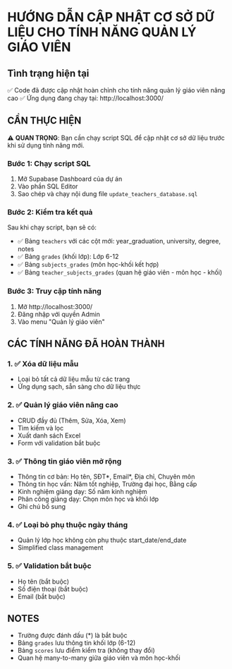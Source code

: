 # HƯỚNG DẪN CẬP NHẬT CƠ SỞ DỮ LIỆU CHO TÍNH NĂNG QUẢN LÝ GIÁO VIÊN

## Tình trạng hiện tại
✅ Code đã được cập nhật hoàn chỉnh cho tính năng quản lý giáo viên nâng cao
✅ Ứng dụng đang chạy tại: http://localhost:3000/

## CẦN THỰC HIỆN
⚠️ **QUAN TRỌNG**: Bạn cần chạy script SQL để cập nhật cơ sở dữ liệu trước khi sử dụng tính năng mới.

### Bước 1: Chạy script SQL
1. Mở Supabase Dashboard của dự án
2. Vào phần SQL Editor
3. Sao chép và chạy nội dung file `update_teachers_database.sql`

### Bước 2: Kiểm tra kết quả
Sau khi chạy script, bạn sẽ có:
- ✅ Bảng `teachers` với các cột mới: year_graduation, university, degree, notes
- ✅ Bảng `grades` (khối lớp): Lớp 6-12
- ✅ Bảng `subjects_grades` (môn học-khối kết hợp)
- ✅ Bảng `teacher_subjects_grades` (quan hệ giáo viên - môn học - khối)

### Bước 3: Truy cập tính năng
1. Mở http://localhost:3000/
2. Đăng nhập với quyền Admin
3. Vào menu "Quản lý giáo viên"

## CÁC TÍNH NĂNG ĐÃ HOÀN THÀNH

### 1. ✅ Xóa dữ liệu mẫu
- Loại bỏ tất cả dữ liệu mẫu từ các trang
- Ứng dụng sạch, sẵn sàng cho dữ liệu thực

### 2. ✅ Quản lý giáo viên nâng cao
- CRUD đầy đủ (Thêm, Sửa, Xóa, Xem)
- Tìm kiếm và lọc
- Xuất danh sách Excel
- Form với validation bắt buộc

### 3. ✅ Thông tin giáo viên mở rộng
- Thông tin cơ bản: Họ tên, SĐT*, Email*, Địa chỉ, Chuyên môn
- Thông tin học vấn: Năm tốt nghiệp, Trường đại học, Bằng cấp
- Kinh nghiệm giảng dạy: Số năm kinh nghiệm
- Phân công giảng dạy: Chọn môn học và khối lớp
- Ghi chú bổ sung

### 4. ✅ Loại bỏ phụ thuộc ngày tháng
- Quản lý lớp học không còn phụ thuộc start_date/end_date
- Simplified class management

### 5. ✅ Validation bắt buộc
- Họ tên (bắt buộc)
- Số điện thoại (bắt buộc)
- Email (bắt buộc)

## NOTES
- Trường được đánh dấu (*) là bắt buộc
- Bảng `grades` lưu thông tin khối lớp (6-12)
- Bảng `scores` lưu điểm kiểm tra (không thay đổi)
- Quan hệ many-to-many giữa giáo viên và môn học-khối
